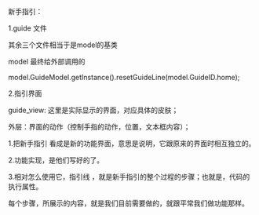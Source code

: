 新手指引：

1.guide 文件

其余三个文件相当于是model的基类

model 最终给外部调用的

model.GuideModel.getInstance().resetGuideLine(model.GuideID.home);

2.指引界面

guide_view: 这里是实际显示的界面，对应具体的皮肤；

外层：界面的动作（控制手指的动作，位置，文本框内容）；



1.把新手指引 看成是新的功能界面，意思是说明，它跟原来的界面时相互独立的。

2.功能实现，是他们写好的了。

3.相对怎么使用它，指引线 ，就是新手指引的整个过程的步骤；也就是，代码的执行属性。

每个步骤，所展示的内容，就是我们目前需要做的，就跟平常我们做功能那样。

